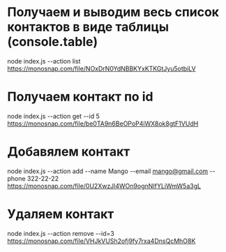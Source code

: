# Получаем и выводим весь список контактов в виде таблицы (console.table)
node index.js --action list
https://monosnap.com/file/NOxDrN0YdNBBKYxKTKGtJyu5otbiLV


# Получаем контакт по id
node index.js --action get --id 5
https://monosnap.com/file/be0TA9n6BeOPoP4iWX8ok8gtF1VUdH


# Добавялем контакт
node index.js --action add --name Mango --email mango@gmail.com --phone 322-22-22
https://monosnap.com/file/0U2XwzJl4WOn9ognNIfYLiWmW5a3gL

# Удаляем контакт
node index.js --action remove --id=3
https://monosnap.com/file/VHJkVUSh2ofj9fy7rxa4DnsQcMhO8K